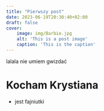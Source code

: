 ```yaml
---
title: "Pierwszy post"
date: 2023-06-19T20:30:40+02:00
draft: false
cover:
    image: img/Barbie.jpg
    alt: 'This is a post image'
    caption: 'This is the caption'
---
```


lalala nie umiem gwizdać

# Kocham Krystiana
* jest fajniutki
